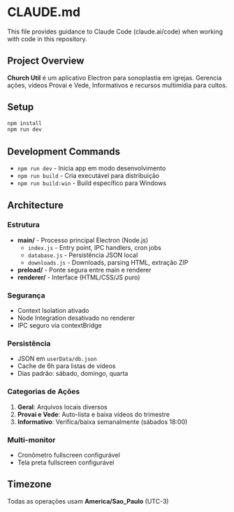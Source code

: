 # CLAUDE.md

This file provides guidance to Claude Code (claude.ai/code) when working with code in this repository.

## Project Overview

**Church Util** é um aplicativo Electron para sonoplastia em igrejas. Gerencia ações, vídeos Provai e Vede, Informativos e recursos multimídia para cultos.

## Setup

```bash
npm install
npm run dev
```

## Development Commands

- `npm run dev` - Inicia app em modo desenvolvimento
- `npm run build` - Cria executável para distribuição
- `npm run build:win` - Build específico para Windows

## Architecture

### Estrutura
- **main/** - Processo principal Electron (Node.js)
  - `index.js` - Entry point, IPC handlers, cron jobs
  - `database.js` - Persistência JSON local
  - `downloads.js` - Downloads, parsing HTML, extração ZIP
- **preload/** - Ponte segura entre main e renderer
- **renderer/** - Interface (HTML/CSS/JS puro)

### Segurança
- Context Isolation ativado
- Node Integration desativado no renderer
- IPC seguro via contextBridge

### Persistência
- JSON em `userData/db.json`
- Cache de 6h para listas de vídeos
- Dias padrão: sábado, domingo, quarta

### Categorias de Ações
1. **Geral**: Arquivos locais diversos
2. **Provai e Vede**: Auto-lista e baixa vídeos do trimestre
3. **Informativo**: Verifica/baixa semanalmente (sábados 18:00)

### Multi-monitor
- Cronômetro fullscreen configurável
- Tela preta fullscreen configurável

## Timezone
Todas as operações usam **America/Sao_Paulo** (UTC-3)